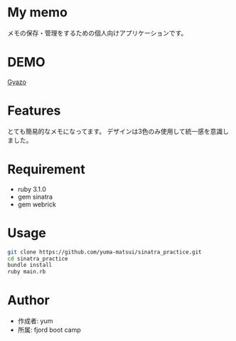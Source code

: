 # My memo

メモの保存・管理をするための個人向けアプリケーションです。

# DEMO

[Gyazo](https://gyazo.com/0ed2f390b5d335ea56e2c80e3a237b56)

# Features

とても簡易的なメモになってます。
デザインは3色のみ使用して統一感を意識しました。

# Requirement

* ruby 3.1.0
* gem sinatra
* gem webrick

# Usage

```bash
git clone https://github.com/yuma-matsui/sinatra_practice.git
cd sinatra_practice
bundle install
ruby main.rb
```

# Author
* 作成者: yum
* 所属: fjord boot camp
